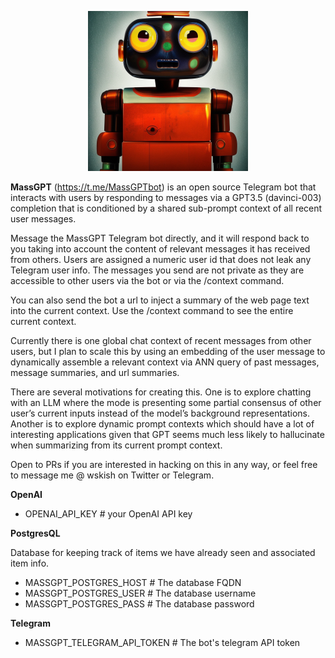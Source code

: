 <p align="center">
<img src="https://github.com/jiggy-ai/mass-gpt/blob/main/MassGPT.jpg" alt="MassGPTBot" width=256> 
</p>

**MassGPT** (https://t.me/MassGPTbot) is an open source Telegram bot that interacts with users by responding to messages via a GPT3.5 (davinci-003) completion that is conditioned by a shared sub-prompt context of all recent user messages.

Message the MassGPT Telegram bot directly, and it will respond back to you taking into account the content of relevant messages it has received from others.  Users are assigned a numeric user id that does not leak any Telegram user info.  The messages you send are not private as they are accessible to other users via the bot or via the /context command.  

You can also send the bot a url to inject a summary of the web page text into the current context.  Use the /context command to see the entire current context. 

Currently there is one global chat context of recent messages from other users, but I plan to scale this by using an embedding of the user message to dynamically assemble a relevant context via ANN query of past messages, message summaries, and url summaries.

There are several motivations for creating this.  One is to explore chatting with an LLM where the mode is presenting some partial consensus of other user’s current inputs instead of the model’s background representations.  Another is to explore dynamic prompt contexts which should have a lot of interesting applications given that GPT seems much less likely to hallucinate when summarizing from its current prompt context.

Open to PRs if you are interested in hacking on this in any way, or feel free to message me @ wskish on Twitter or Telegram.  



**OpenAI**

* OPENAI_API_KEY # your OpenAI API key


**PostgresQL** 

Database for keeping track of items we have already seen and associated item info.

- MASSGPT_POSTGRES_HOST  # The database FQDN
- MASSGPT_POSTGRES_USER  # The database username
- MASSGPT_POSTGRES_PASS  # The database password

**Telegram**
  
* MASSGPT_TELEGRAM_API_TOKEN # The bot's telegram API token



